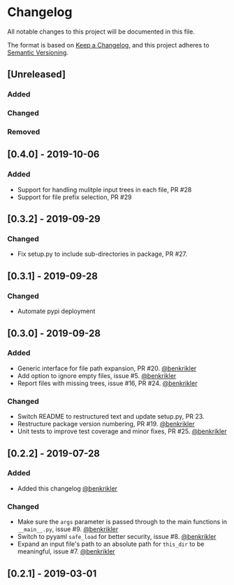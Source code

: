 # Changelog
All notable changes to this project will be documented in this file.

The format is based on [Keep a Changelog](https://keepachangelog.com/en/1.0.0/),
and this project adheres to [Semantic Versioning](https://semver.org/spec/v2.0.0.html).


## [Unreleased]
### Added
### Changed
### Removed

## [0.4.0] - 2019-10-06
### Added
- Support for handling mulitple input trees in each file, PR #28
- Support for file prefix selection, PR #29

## [0.3.2] - 2019-09-29
### Changed
- Fix setup.py to include sub-directories in package, PR #27.

## [0.3.1] - 2019-09-28
### Changed
- Automate pypi deployment

## [0.3.0] - 2019-09-28
### Added
- Generic interface for file path expansion, PR #20. [@benkrikler](https://github.com/benkrikler)
- Add option to ignore empty files, issue #5. [@benkrikler](https://github.com/benkrikler)
- Report files with missing trees, issue #16, PR #24. [@benkrikler](https://github.com/benkrikler)

### Changed
- Switch README to restructured text and update setup.py, PR 23.
- Restructure package version numbering, PR #19. [@benkrikler](https://github.com/benkrikler)
- Unit tests to improve test coverage and minor fixes, PR #25. [@benkrikler](https://github.com/benkrikler)

## [0.2.2] - 2019-07-28
### Added
- Added this changelog [@benkrikler](https://github.com/benkrikler)

### Changed
- Make sure the `args` parameter is passed through to the main functions in `__main__.py`, issue #9. [@benkrikler](https://github.com/benkrikler)
- Switch to pyyaml `safe_load` for better security, issue #8. [@benkrikler](https://github.com/benkrikler)
- Expand an input file's path to an absolute path for `this_dir` to be meaningful, issue #7. [@benkrikler](https://github.com/benkrikler)

## [0.2.1] - 2019-03-01
